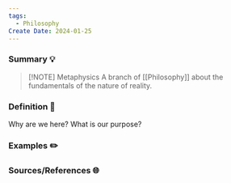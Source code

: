```yaml
---
tags:
  - Philosophy
Create Date: 2024-01-25
---
```

### Summary 💡

> [!NOTE] Metaphysics
> A branch of [[Philosophy]] about the fundamentals of the nature of reality.

### Definition 📖
Why are we here?
What is our purpose?

### Examples ✏️

### Sources/References 🌐 

